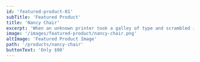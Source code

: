 ```yaml
---
id: 'featured-product-01'
subTitle: 'Featured Product'
title: 'Nancy Chair'
excerpt: 'When an unknown printer took a galley of type and scrambled it to make a type specimen book. Excepteur sint occaecat cupidatat non proident, sunt in culpa qui officia.'
image: '/images/featured-product/nancy-chair.png'
altImage: 'Featured Product Image'
path: '/products/nancy-chair'
buttonText: 'Only $90'
---
```

